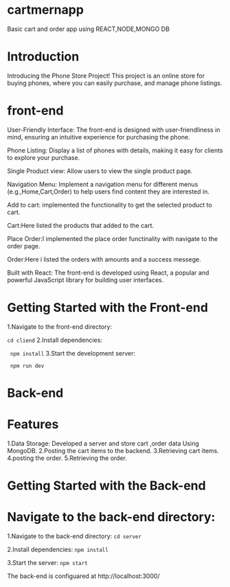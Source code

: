 # cartmernapp
Basic cart and order app using REACT,NODE,MONGO DB
# Introduction 
Introducing the Phone Store Project! This project is an online store for buying  phones, where you can easily  purchase, and manage phone listings.

# front-end 
User-Friendly Interface: The front-end is designed with user-friendliness in mind, ensuring an intuitive experience for purchasing the phone.

Phone Listing: Display a list of phones with details, making it easy for clients to explore your purchase.

Single Product view: Allow users to view the  single product page.

Navigation Menu: Implement a navigation menu for different  menus (e.g.,Home,Cart,Order) to help users find content they are interested in.

Add to cart: implemented the functionality to get the selected product to cart.

Cart:Here  listed the products that added to the cart.

Place Order:I implemented the place order functinality with navigate to the order page.

Order:Here  i listed the orders with amounts and a success messege.

Built with React: The front-end is developed using React, a popular and powerful JavaScript library for building user interfaces.

# Getting Started with the Front-end

1.Navigate to the front-end directory:

```cd cliend```
2.Install dependencies:

``` npm install```
3.Start the development server:

``` npm run dev```

# Back-end

# Features
1.Data Storage: Developed a server and store cart ,order data  Using MongoDB.
2.Posting the cart items to the backend.
3.Retrieving cart items.
4.posting the order.
5.Retrieving the order.

# Getting Started with the Back-end
# Navigate to the back-end directory:

1.Navigate to the back-end directory:
```cd server```

2.Install dependencies:
```npm install```

3.Start the server:
```npm start```

The back-end is configuared at http://localhost:3000/




